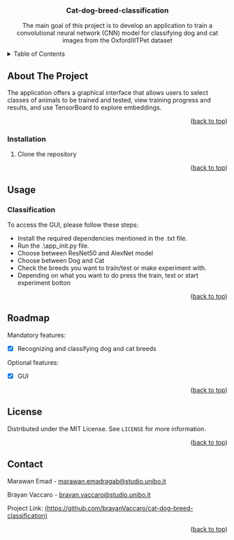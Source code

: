 <a name="readme-top"></a>

<h3 align="center">Cat-dog-breed-classification</h3>

  <p align="center">
    The main goal of this project is to develop an application to train a convolutional neural network (CNN) model for classifying dog and cat images from the OxfordIIITPet dataset
  </p>
</div>
</div>

<!-- TABLE OF CONTENTS -->
<details>
  <summary>Table of Contents</summary>
  <ol>
    <li>
      <a href="#about-the-project">About The Project</a>
    </li>
    <li>
      <a href="#getting-started">Getting Started</a>
      <ul>
        <li><a href="#installation">Installation</a></li>
      </ul>
    </li>
    <li><a href="#usage">Usage</a></li>
    <li><a href="#roadmap">Roadmap</a></li>
    <li><a href="#license">License</a></li>
    <li><a href="#contact">Contact</a></li>
  </ol>
</details>

<!-- ABOUT THE PROJECT -->

## About The Project

The application offers a graphical interface that allows users to select classes of animals to be trained and tested, view training progress and results, and use TensorBoard to explore embeddings.

<p align="right">(<a href="#readme-top">back to top</a>)</p>

<!-- GETTING STARTED -->

### Installation

1. Clone the repository
   

<p align="right">(<a href="#readme-top">back to top</a>)</p>

<!-- USAGE EXAMPLES -->

## Usage

### Classification
To access the GUI, please follow these steps:

- Install the required dependencies mentioned in the .txt file.
- Run the .\app_init.py file.
- Choose between ResNet50 and AlexNet model
- Choose between Dog and Cat
- Check the breeds you want to train/test or make experiment with. 
- Depending on what you want to do press the train, test or start experiment botton

<p align="right">(<a href="#readme-top">back to top</a>)</p>

<!-- ROADMAP -->

## Roadmap

Mandatory features:

- [x] Recognizing and classifying dog and cat breeds

Optional features:

- [x] GUI

<p align="right">(<a href="#readme-top">back to top</a>)</p>

<!-- LICENSE -->

## License

Distributed under the MIT License. See `LICENSE` for more information.

<p align="right">(<a href="#readme-top">back to top</a>)</p>

<!-- CONTACT -->

## Contact

Marawan Emad - marawan.emadragab@studio.unibo.it <br />

Brayan Vaccaro - brayan.vaccaro@studio.unibo.it <br />

Project Link: [(https://github.com/brayanVaccaro/cat-dog-breed-classification)](https://github.com/brayanVaccaro/cat-dog-breed-classification)

<p align="right">(<a href="#readme-top">back to top</a>)</p>

<!-- MARKDOWN LINKS & IMAGES -->